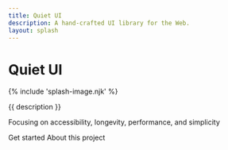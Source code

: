 ```yaml
---
title: Quiet UI
description: A hand-crafted UI library for the Web.
layout: splash
---
```


<div class="splash">
<h1 class="visually-hidden">Quiet UI</h1>

{% include 'splash-image.njk' %}

<p class="subtitle">{{ description }}</p>

<p>Focusing on accessibility, longevity, performance, and simplicity</p>

<div class="splash-actions">

<quiet-button href="/docs/" variant="primary" size="xl" pill>
Get started
</quiet-button>

<quiet-button href="/about" appearance="text" size="xl" pill>
About this project
</quiet-button>

</div>
</div>
